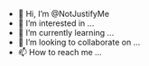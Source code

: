 - 👋 Hi, I’m @NotJustifyMe
- 👀 I’m interested in ...
- 🌱 I’m currently learning ...
- 💞️ I’m looking to collaborate on ...
- 📫 How to reach me ...

<!---
NotJustifyMe/NotJustifyMe is a ✨ special ✨ repository because its `README.md` (this file) appears on your GitHub profile.
You can click the Preview link to take a look at your changes.
--->

